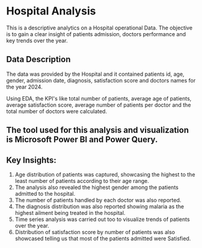 # Hospital Analysis

This is a descriptive analytics on a Hospital operational Data. The objective is to gain a clear insight of patients admission, doctors performance and key trends over the year.

## Data Description

The data was provided by the Hospital and it contained patients id, age, gender, admission date, diagnosis, satisfaction score and doctors names for the year 2024.

Using EDA, the KPI's like total number of patients, average age of patients, average satisfaction score, average number of patients per doctor and 
the total number of doctors were calculated. 



## The tool used for this analysis and visualization is Microsoft Power BI and Power Query.

## Key Insights:
1. Age distribution of patients was captured, showcasing the highest to the least number of patients according to their age range.
2. The analysis also revealed the highest gender among the patients admitted to the hospital.
3. The number of patients handled by each doctor was also reported.
4. The diagnosis distribution was also reported showing malaria as the highest ailment being treated in the hospital.
5. Time series analysis was carried out too to visualize trends of patients over the year.
6. Distribution of satisfaction score by number of patients was also showcased telling us that most of the patients admitted were Satisfied.
